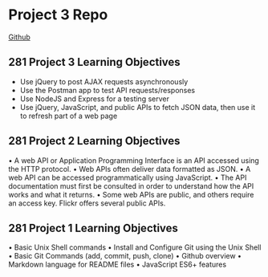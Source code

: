 # Project 3 Repo

[Github](https://giuliop2.github.io/)

## 281 Project 3 Learning Objectives
* Use jQuery to post AJAX requests asynchronously
* Use the Postman app to test API requests/responses
* Use NodeJS and Express for a testing server
* Use jQuery, JavaScript, and public APIs to fetch JSON data, then
use it to refresh part of a web page





## 281 Project 2 Learning Objectives
• A web API or Application Programming Interface is an API
accessed using the HTTP protocol.
• Web APIs often deliver data formatted as JSON.
• A web API can be accessed programmatically using JavaScript.
• The API documentation must first be consulted in order to
understand how the API works and what it returns.
• Some web APIs are public, and others require an access key.
Flickr offers several public APIs.

##  281 Project 1 Learning Objectives
• Basic Unix Shell commands
• Install and Configure Git using the Unix Shell
• Basic Git Commands (add, commit, push, clone)
• Github overview
• Markdown language for README files
• JavaScript ES6+ features
